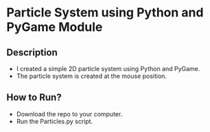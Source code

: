 # Particle System using Python and PyGame Module

## Description
- I created a simple 2D particle system using Python and PyGame.
- The particle system is created at the mouse position.

## How to Run?
- Download the repo to your computer.
- Run the Particles.py script.
  
